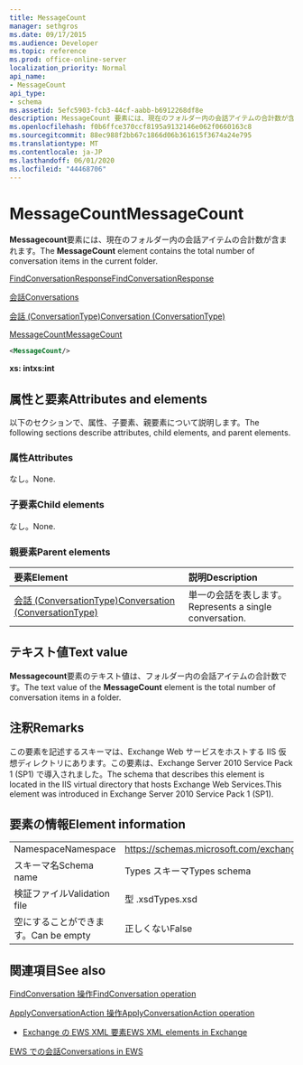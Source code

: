 ```yaml
---
title: MessageCount
manager: sethgros
ms.date: 09/17/2015
ms.audience: Developer
ms.topic: reference
ms.prod: office-online-server
localization_priority: Normal
api_name:
- MessageCount
api_type:
- schema
ms.assetid: 5efc5903-fcb3-44cf-aabb-b6912268df8e
description: MessageCount 要素には、現在のフォルダー内の会話アイテムの合計数が含まれます。
ms.openlocfilehash: f0b6ffce370ccf8195a9132146e062f0660163c8
ms.sourcegitcommit: 88ec988f2bb67c1866d06b361615f3674a24e795
ms.translationtype: MT
ms.contentlocale: ja-JP
ms.lasthandoff: 06/01/2020
ms.locfileid: "44468706"
---
```

# <a name="messagecount"></a><span data-ttu-id="6375f-103">MessageCount</span><span class="sxs-lookup"><span data-stu-id="6375f-103">MessageCount</span></span>

<span data-ttu-id="6375f-104">**Messagecount**要素には、現在のフォルダー内の会話アイテムの合計数が含まれます。</span><span class="sxs-lookup"><span data-stu-id="6375f-104">The **MessageCount** element contains the total number of conversation items in the current folder.</span></span> 
  
[<span data-ttu-id="6375f-105">FindConversationResponse</span><span class="sxs-lookup"><span data-stu-id="6375f-105">FindConversationResponse</span></span>](findconversationresponse.md)
  
[<span data-ttu-id="6375f-106">会話</span><span class="sxs-lookup"><span data-stu-id="6375f-106">Conversations</span></span>](conversations-ex15websvcsotherref.md)
  
[<span data-ttu-id="6375f-107">会話 (ConversationType)</span><span class="sxs-lookup"><span data-stu-id="6375f-107">Conversation (ConversationType)</span></span>](conversation-conversationtype.md)
  
[<span data-ttu-id="6375f-108">MessageCount</span><span class="sxs-lookup"><span data-stu-id="6375f-108">MessageCount</span></span>](messagecount.md)
  
```XML
<MessageCount/>
```

 <span data-ttu-id="6375f-109">**xs: int**</span><span class="sxs-lookup"><span data-stu-id="6375f-109">**xs:int**</span></span>
## <a name="attributes-and-elements"></a><span data-ttu-id="6375f-110">属性と要素</span><span class="sxs-lookup"><span data-stu-id="6375f-110">Attributes and elements</span></span>

<span data-ttu-id="6375f-111">以下のセクションで、属性、子要素、親要素について説明します。</span><span class="sxs-lookup"><span data-stu-id="6375f-111">The following sections describe attributes, child elements, and parent elements.</span></span>
  
### <a name="attributes"></a><span data-ttu-id="6375f-112">属性</span><span class="sxs-lookup"><span data-stu-id="6375f-112">Attributes</span></span>

<span data-ttu-id="6375f-113">なし。</span><span class="sxs-lookup"><span data-stu-id="6375f-113">None.</span></span>
  
### <a name="child-elements"></a><span data-ttu-id="6375f-114">子要素</span><span class="sxs-lookup"><span data-stu-id="6375f-114">Child elements</span></span>

<span data-ttu-id="6375f-115">なし。</span><span class="sxs-lookup"><span data-stu-id="6375f-115">None.</span></span>
  
### <a name="parent-elements"></a><span data-ttu-id="6375f-116">親要素</span><span class="sxs-lookup"><span data-stu-id="6375f-116">Parent elements</span></span>

|<span data-ttu-id="6375f-117">**要素**</span><span class="sxs-lookup"><span data-stu-id="6375f-117">**Element**</span></span>|<span data-ttu-id="6375f-118">**説明**</span><span class="sxs-lookup"><span data-stu-id="6375f-118">**Description**</span></span>|
|:-----|:-----|
|[<span data-ttu-id="6375f-119">会話 (ConversationType)</span><span class="sxs-lookup"><span data-stu-id="6375f-119">Conversation (ConversationType)</span></span>](conversation-conversationtype.md) <br/> |<span data-ttu-id="6375f-120">単一の会話を表します。</span><span class="sxs-lookup"><span data-stu-id="6375f-120">Represents a single conversation.</span></span>  <br/> |
   
## <a name="text-value"></a><span data-ttu-id="6375f-121">テキスト値</span><span class="sxs-lookup"><span data-stu-id="6375f-121">Text value</span></span>

<span data-ttu-id="6375f-122">**Messagecount**要素のテキスト値は、フォルダー内の会話アイテムの合計数です。</span><span class="sxs-lookup"><span data-stu-id="6375f-122">The text value of the **MessageCount** element is the total number of conversation items in a folder.</span></span> 
  
## <a name="remarks"></a><span data-ttu-id="6375f-123">注釈</span><span class="sxs-lookup"><span data-stu-id="6375f-123">Remarks</span></span>

<span data-ttu-id="6375f-124">この要素を記述するスキーマは、Exchange Web サービスをホストする IIS 仮想ディレクトリにあります。この要素は、Exchange Server 2010 Service Pack 1 (SP1) で導入されました。</span><span class="sxs-lookup"><span data-stu-id="6375f-124">The schema that describes this element is located in the IIS virtual directory that hosts Exchange Web Services.This element was introduced in Exchange Server 2010 Service Pack 1 (SP1).</span></span>
  
## <a name="element-information"></a><span data-ttu-id="6375f-125">要素の情報</span><span class="sxs-lookup"><span data-stu-id="6375f-125">Element information</span></span>

|||
|:-----|:-----|
|<span data-ttu-id="6375f-126">Namespace</span><span class="sxs-lookup"><span data-stu-id="6375f-126">Namespace</span></span>  <br/> |https://schemas.microsoft.com/exchange/services/2006/types  <br/> |
|<span data-ttu-id="6375f-127">スキーマ名</span><span class="sxs-lookup"><span data-stu-id="6375f-127">Schema name</span></span>  <br/> |<span data-ttu-id="6375f-128">Types スキーマ</span><span class="sxs-lookup"><span data-stu-id="6375f-128">Types schema</span></span>  <br/> |
|<span data-ttu-id="6375f-129">検証ファイル</span><span class="sxs-lookup"><span data-stu-id="6375f-129">Validation file</span></span>  <br/> |<span data-ttu-id="6375f-130">型 .xsd</span><span class="sxs-lookup"><span data-stu-id="6375f-130">Types.xsd</span></span>  <br/> |
|<span data-ttu-id="6375f-131">空にすることができます。</span><span class="sxs-lookup"><span data-stu-id="6375f-131">Can be empty</span></span>  <br/> |<span data-ttu-id="6375f-132">正しくない</span><span class="sxs-lookup"><span data-stu-id="6375f-132">False</span></span>  <br/> |
   
## <a name="see-also"></a><span data-ttu-id="6375f-133">関連項目</span><span class="sxs-lookup"><span data-stu-id="6375f-133">See also</span></span>



[<span data-ttu-id="6375f-134">FindConversation 操作</span><span class="sxs-lookup"><span data-stu-id="6375f-134">FindConversation operation</span></span>](findconversation-operation.md)
  
[<span data-ttu-id="6375f-135">ApplyConversationAction 操作</span><span class="sxs-lookup"><span data-stu-id="6375f-135">ApplyConversationAction operation</span></span>](applyconversationaction-operation.md)


- [<span data-ttu-id="6375f-136">Exchange の EWS XML 要素</span><span class="sxs-lookup"><span data-stu-id="6375f-136">EWS XML elements in Exchange</span></span>](ews-xml-elements-in-exchange.md)


[<span data-ttu-id="6375f-137">EWS での会話</span><span class="sxs-lookup"><span data-stu-id="6375f-137">Conversations in EWS</span></span>](https://msdn.microsoft.com/library/91e64629-db6c-4c94-9dcb-d386232e8467%28Office.15%29.aspx)

